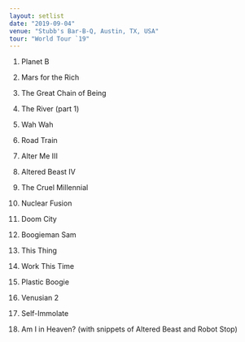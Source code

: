 ```yaml
---
layout: setlist
date: "2019-09-04"
venue: "Stubb's Bar-B-Q, Austin, TX, USA"
tour: "World Tour `19"
---
```



 1. Planet B

 2. Mars for the Rich

 3. The Great Chain of Being

 4. The River
    (part 1)

 5. Wah Wah

 6. Road Train

 7. Alter Me III

 8. Altered Beast IV

 9. The Cruel Millennial

10. Nuclear Fusion

11. Doom City

12. Boogieman Sam

13. This Thing

14. Work This Time

15. Plastic Boogie

16. Venusian 2

17. Self-Immolate

18. Am I in Heaven?
    (with snippets of Altered Beast and Robot Stop)
